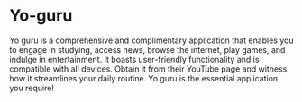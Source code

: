 # Yo-guru
Yo guru is a comprehensive and complimentary application that enables you to engage in studying, access news, browse the internet, play games, and indulge in entertainment. It boasts user-friendly functionality and is compatible with all devices. Obtain it from their YouTube page and witness how it streamlines your daily routine. Yo guru is the essential application you require!
